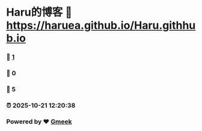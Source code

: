 # Haru的博客 :link: https://haruea.github.io/Haru.githhub.io 
### :page_facing_up: [1](https://haruea.github.io/Haru.githhub.io/tag.html) 
### :speech_balloon: 0 
### :hibiscus: 5 
### :alarm_clock: 2025-10-21 12:20:38 
### Powered by :heart: [Gmeek](https://github.com/Meekdai/Gmeek)
